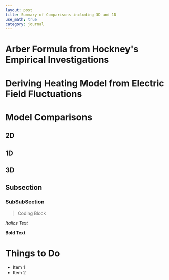 ```yaml
---
layout: post
title: Summary of Comparisons including 3D and 1D
use_math: true
category: journal
---
```



# Arber Formula from Hockney's Empirical Investigations


# Deriving Heating Model from Electric Field Fluctuations


# Model Comparisons

## 2D

## 1D

## 3D





## Subsection

### SubSubSection 

> Coding Block

*Italics Text* 

**Bold Text**

# Things to Do
- Item 1
- Item 2
